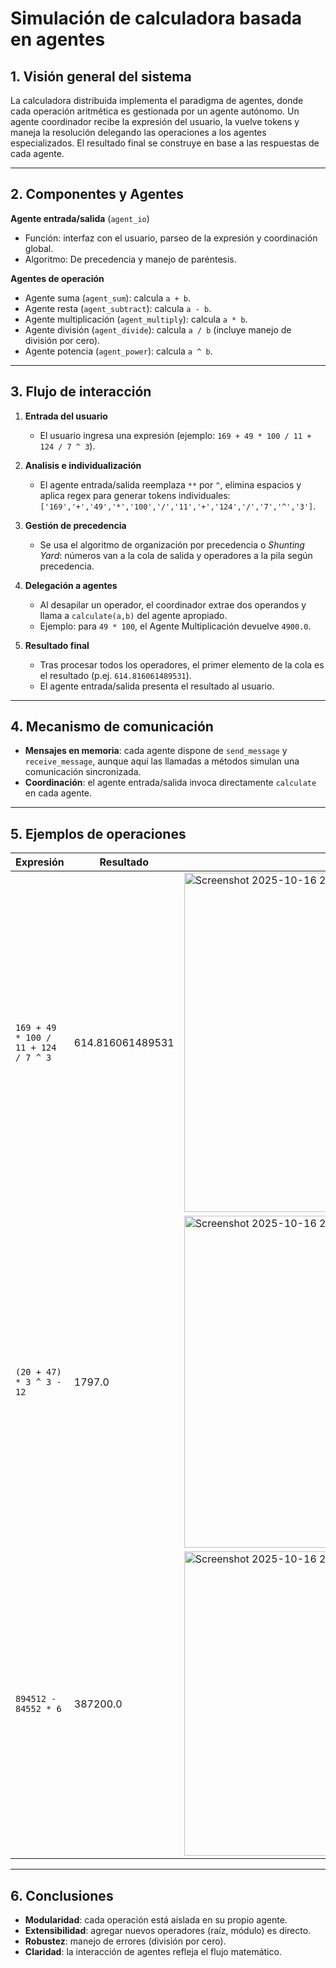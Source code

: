 # Simulación de calculadora basada en agentes

## 1. Visión general del sistema

La calculadora distribuida implementa el paradigma de agentes, donde cada operación aritmética es gestionada por un agente autónomo. Un agente coordinador recibe la expresión del usuario, la vuelve tokens y maneja la resolución delegando las operaciones a los agentes especializados. El resultado final se construye en base a las respuestas de cada agente.

---

## 2. Componentes y Agentes

**Agente entrada/salida** (`agent_io`)
- Función: interfaz con el usuario, parseo de la expresión y coordinación global.
- Algoritmo: De precedencia y manejo de paréntesis.

**Agentes de operación**
- Agente suma (`agent_sum`): calcula `a + b`.
- Agente resta (`agent_subtract`): calcula `a - b`.
- Agente multiplicación (`agent_multiply`): calcula `a * b`.
- Agente división (`agent_divide`): calcula `a / b` (incluye manejo de división por cero).
- Agente potencia (`agent_power`): calcula `a ^ b`.

---

## 3. Flujo de interacción

1. **Entrada del usuario**
   - El usuario ingresa una expresión (ejemplo: `169 + 49 * 100 / 11 + 124 / 7 ^ 3`).

2. **Analisis e individualización**
   - El agente entrada/salida reemplaza `**` por `^`, elimina espacios y aplica regex para generar tokens individuales:  
     `['169','+','49','*','100','/','11','+','124','/','7','^','3']`.

3. **Gestión de precedencia**
   - Se usa el algoritmo de organización por precedencia o *Shunting Yard*: números van a la cola de salida y operadores a la pila según precedencia.

4. **Delegación a agentes**
   - Al desapilar un operador, el coordinador extrae dos operandos y llama a `calculate(a,b)` del agente apropiado.
   - Ejemplo: para `49 * 100`, el Agente Multiplicación devuelve `4900.0`.

5. **Resultado final**
   - Tras procesar todos los operadores, el primer elemento de la cola es el resultado (p.ej. `614.816061489531`).
   - El agente entrada/salida presenta el resultado al usuario.

---

## 4. Mecanismo de comunicación

- **Mensajes en memoria**: cada agente dispone de `send_message` y `receive_message`, aunque aquí las llamadas a métodos simulan una comunicación sincronizada.
- **Coordinación**: el agente entrada/salida invoca directamente `calculate` en cada agente.

---

## 5. Ejemplos de operaciones

| Expresión                                      | Resultado           | Imagen de referencia |
|-----------------------------------------------|---------------------|----------------------|
| `169 + 49 * 100 / 11 + 124 / 7 ^ 3`            | 614.816061489531    | <img width="1085" height="543" alt="Screenshot 2025-10-16 232649" src="https://github.com/user-attachments/assets/31b176ec-84f2-4f07-a2e4-5cd3049c2a32" />                  |
| `(20 + 47) * 3 ^ 3 - 12`                      | 1797.0              | <img width="996" height="531" alt="Screenshot 2025-10-16 232156" src="https://github.com/user-attachments/assets/539b90c3-74a8-48d7-bc6b-b0d1fdb42348" />                  |
| `894512 - 84552 * 6`                          | 387200.0            | <img width="747" height="487" alt="Screenshot 2025-10-16 232021" src="https://github.com/user-attachments/assets/2e15947b-f255-44bd-8e01-fd1a3fcec99c" />                 |

---

## 6. Conclusiones

- **Modularidad**: cada operación está aislada en su propio agente.
- **Extensibilidad**: agregar nuevos operadores (raíz, módulo) es directo.
- **Robustez**: manejo de errores (división por cero).
- **Claridad**: la interacción de agentes refleja el flujo matemático.


